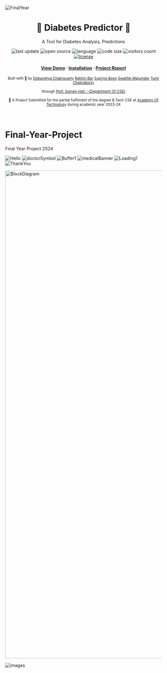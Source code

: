 ![FinalYear](https://github.com/Deba951/Final-Year-Project/assets/83878346/e76eabb7-1b42-4d05-83b1-b980b55cc970)


<div align="center">
  <h1>🌴 Diabetes Predictor 🌴</h1>
  <p>A Tool for Diabetes Analysis, Predictions </p>
  <!-- Badges -->
  <p>
    <img src="" alt="last update" />
    <img src="" alt="open source" />
    <img src="" alt="language" />
    <img src="" alt="code size" />
    <img src="" alt="visitors count" />
    <a href="">
      <img src="" alt="license" />
    </a>
  </p>
  
  <!--links-->
  <h4>
    <a href="#preview-">View Demo</a>
    <span> · </span>
    <a href="#setup--installation-">Installation</a>
    <span> · </span>
    <a href="">Project Report</a>
  </h4>
  <p>
    <small align="justify">
      Built with 🤍 by 
      <a href="https://www.linkedin.com/in/debarghya-chakravarty-5a2563238/">Debarghya Chakravarty</a>
      <a href="https://www.linkedin.com/in/raktim-bar/">Raktim Bar</a>
      <a href="https://www.linkedin.com/in/supriyo-bose-116b8b203/">Supriyo Bose</a>
      <a href="https://www.linkedin.com/in/swathik-majumder-038080210/">Swathik Majumder</a>
      <a href="https://www.linkedin.com/in/swathik-majumder-038080210/">Tunir Chakraborty</a>
      <p>through
      <a href="https://in.linkedin.com/in/somen-kumar-hati-978072119">Prof. Somen Hati --(Department Of CSE)</a></p>
     </small>
  </p>
  <small align="justify">🚀 A Project Submitted for the partial fulfilment of the degree B.Tech CSE at 
    <a href="https://aot.edu.in/">Academy Of Technology</a> during academic year 2023-24
  </small>
</div><br/><br/>





















# Final-Year-Project
Final Year Project 2024

![Hello](https://github.com/Deba951/Final-Year-Project/assets/83878346/8c9d0155-d69d-4fd1-ba5a-1c194cd85693)
![doctorSymbol](https://github.com/Deba951/Final-Year-Project/assets/83878346/3fd6dc54-0281-408d-851c-e15a697dacb2)
![Buffer1](https://github.com/Deba951/Final-Year-Project/assets/83878346/188df9d1-21d2-40a4-89a3-f0c24f2ffc85)
![medicalBanner](https://github.com/Deba951/Final-Year-Project/assets/83878346/0d773920-5bc6-4d0f-bc4f-0e000bfd51e2)
![Loading1](https://github.com/Deba951/Final-Year-Project/assets/83878346/081dcfac-f71c-4302-91d9-1bbdf42ce2da)
![ThankYou](https://github.com/Deba951/Final-Year-Project/assets/83878346/c1d603ce-bd7b-4b57-aae9-61a5bbf2cd1a)


<img width="1568" alt="BlockDiagram" src="https://github.com/Deba951/Final-Year-Project/assets/83878346/4fc23e1f-abae-4e2a-bd58-0898fda87b79">

![images](https://github.com/Deba951/Final-Year-Project/assets/83878346/add3d928-f615-430b-b14d-bce6ca8f0456)
